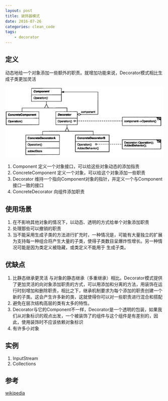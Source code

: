 ```yaml
---
layout: post
title: 装饰器模式
date: 2016-07-26
categories: clean_code
tags:
    - decorator
---
```





## 定义

动态地给一个对象添加一些额外的职责。就增加功能来说，Decorator模式相比生成子类更加灵活

![装饰器](/images/design_pattern/decorator.jpg)

1. Component 定义一个对象接口，可以给这些对象动态的添加指责
2. ConcreteComponent 定义一个对象，可以给这个对象添加一些职责
3. Decorator 维持一个指向Component对象的指针，并定义一个与Component接口一致的接口
4. ConcreteDecorator 向组件添加职责

## 使用场景

1. 在不影响其他对象的情况下，以动态、透明的方式给单个对象添加职责
2. 处理那些可以撤销的职责
3. 当不能采用生成子类的方法进行扩充时，一种情况是，可能有大量独立的扩展为支持每一种组合将产生大量的子类，使得子类数目呈爆炸性增长。另一种情况可能是因为类定义被隐藏，或类定义不能用于 生成子类。

## 优缺点

1. 比静态继承更灵活 与对象的静态继承（多重继承）相比。Decorator模式提供了更加灵活的向对象添加职责的方式，可以用添加和分离的方法，用装饰在运行时刻增加和删除职责，相比之下，继承机制要求为每个添加的职责创建一个新的子类。这会产生许多新的类，这就使得你可以对一些职责进行混合和搭配
2. 避免在层次结构高层的类有太多的特性。
3. Decorator与它的Component不一样，Decorator是一个透明的包装，如果我们从对象标识的观点出发，一个被装饰了的组件与这个组件是有差别的，因此，使用装饰时不应该依赖对象标识
4. 有许多小对象

## 实例

1. InputStream
2. Collections

## 参考

[wikipedia](https://en.wikipedia.org/wiki/Decorator_pattern)
